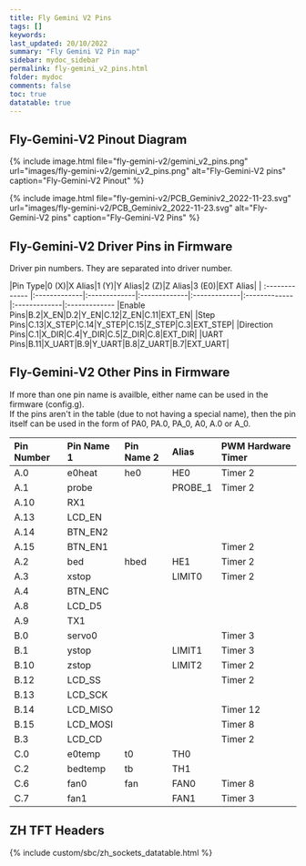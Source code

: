 ```yaml
---
title: Fly Gemini V2 Pins
tags: []
keywords: 
last_updated: 20/10/2022
summary: "Fly Gemini V2 Pin map"
sidebar: mydoc_sidebar
permalink: fly-gemini_v2_pins.html
folder: mydoc
comments: false
toc: true
datatable: true
---
```

## Fly-Gemini-V2 Pinout Diagram

{% 
include image.html 
file="fly-gemini-v2/gemini_v2_pins.png" 
url="images/fly-gemini-v2/gemini_v2_pins.png" 
alt="Fly-Gemini-V2 pins" 
caption="Fly-Gemini-V2 Pinout" 
%}


{% 
include image.html 
file="fly-gemini-v2/PCB_Geminiv2_2022-11-23.svg" 
url="images/fly-gemini-v2/PCB_Geminiv2_2022-11-23.svg" 
alt="Fly-Gemini-V2 pins" 
caption="Fly-Gemini-V2 Pins" 
%}


## Fly-Gemini-V2 Driver Pins in Firmware

Driver pin numbers. They are separated into driver number.

<div class="datatable-begin"></div>

|Pin Type|0 (X)|X Alias|1 (Y)|Y Alias|2 (Z)|Z Alias|3 (E0)|EXT Alias|
| :------------- |:-------------|:-------------|:-------------|:-------------|:-------------|:-------------|:-------------
|Enable Pins|B.2|X_EN|D.2|Y_EN|C.12|Z_EN|C.11|EXT_EN|
|Step Pins|C.13|X_STEP|C.14|Y_STEP|C.15|Z_STEP|C.3|EXT_STEP|
|Direction Pins|C.1|X_DIR|C.4|Y_DIR|C.5|Z_DIR|C.8|EXT_DIR|
|UART Pins|B.11|X_UART|B.9|Y_UART|B.8|Z_UART|B.7|EXT_UART|

<div class="datatable-end"></div>

## Fly-Gemini-V2 Other Pins in Firmware 

If more than one pin name is availble, either name can be used in the firmware (config.g).  
If the pins aren't in the table (due to not having a special name), then the pin itself can be used in the form of PA0, PA.0, PA_0, A0, A.0 or A_0.  

<div class="datatable-begin"></div>

|Pin Number|Pin Name 1|Pin Name 2|Alias|PWM Hardware Timer|
| :------------- |:-------------|:-------------|:-------------|:-------------|
|A.0|e0heat|he0|HE0|Timer 2|
|A.1|probe||PROBE_1|Timer 2|
|A.10|RX1||||
|A.13|LCD_EN|||
|A.14|BTN_EN2||||
|A.15|BTN_EN1|||Timer 2|
|A.2|bed|hbed|HE1|Timer 2|
|A.3|xstop||LIMIT0|Timer 2|
|A.4|BTN_ENC||||
|A.8|LCD_D5||||
|A.9|TX1||||
|B.0|servo0|||Timer 3|
|B.1|ystop||LIMIT1|Timer 3|
|B.10|zstop||LIMIT2|Timer 2|
|B.12|LCD_SS|||Timer 2|
|B.13|LCD_SCK||||
|B.14|LCD_MISO|||Timer 12|
|B.15|LCD_MOSI|||Timer 8|
|B.3|LCD_CD|||Timer 2|
|C.0|e0temp|t0|TH0||
|C.2|bedtemp|tb|TH1||
|C.6|fan0|fan|FAN0|Timer 8|
|C.7|fan1||FAN1|Timer 3|

<div class="datatable-end"></div>

## ZH TFT Headers

{% include custom/sbc/zh_sockets_datatable.html %}